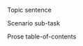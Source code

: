 <!--**Store IoT data in real time with Azure SQL Database**

    List the content that will enable the learner to *subtask*:

    - How device / streaming simulation works
    - How to process/store the data in Azure SQL Database
    - Best practices for optimizing performance/throughput 

    **Knowledge check**

    What types of questions will test *learning objective*? *[(Knowledge check guidance)](/help/learn/id-guidance-knowledge-check)*

    - What is **not** a way to increase the ingestion rate into Azure SQL Database?
    - What is the best way to surface real-time data in Power BI?
-->

Topic sentence

Scenario sub-task

Prose table-of-contents